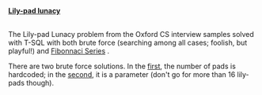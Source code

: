 <b>
  <a href="http://www.cs.ox.ac.uk/admissions/undergraduate/how_to_apply/sample_interview_problems.html">Lily-pad lunacy</a>
</b>
<br>
<br>
<p>
  The Lily-pad Lunacy problem from the Oxford CS interview samples solved with T-SQL with both brute force (searching among all cases; foolish, but playful!)  
  and 
  <a href="https://github.com/timothymahajan/Interesting-Stuff/blob/master/Lily-pad%20Lunacy/Lily-pad%20lunacy%20with%20Fibonacci.sql">Fibonnaci Series</a> .

There are two brute force solutions. In the <a href="https://github.com/timothymahajan/Interesting-Stuff/blob/master/Lily-pad%20Lunacy/Lily-pad%20lunacy%20with%20brute%20force.sql">first</a>, the number of pads is hardcoded; in the <a href="https://github.com/timothymahajan/Interesting-Stuff/blob/master/Lily-pad%20Lunacy/Lily-pad%20lunacy%20with%20brute%20force%20dynamic%20solution%20that%20takes%20parameter.sql">second</a>, it is a parameter (don't go for more than 16 lily-pads though).


